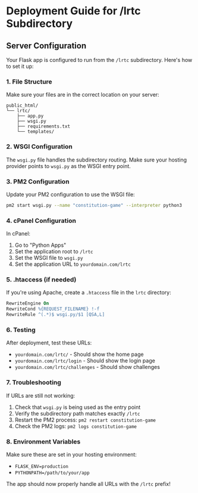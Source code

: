 # Deployment Guide for /lrtc Subdirectory

## Server Configuration

Your Flask app is configured to run from the `/lrtc` subdirectory. Here's how to set it up:

### 1. File Structure
Make sure your files are in the correct location on your server:
```
public_html/
└── lrtc/
    ├── app.py
    ├── wsgi.py
    ├── requirements.txt
    └── templates/
```

### 2. WSGI Configuration
The `wsgi.py` file handles the subdirectory routing. Make sure your hosting provider points to `wsgi.py` as the WSGI entry point.

### 3. PM2 Configuration
Update your PM2 configuration to use the WSGI file:

```bash
pm2 start wsgi.py --name "constitution-game" --interpreter python3
```

### 4. cPanel Configuration
In cPanel:
1. Go to "Python Apps"
2. Set the application root to `/lrtc`
3. Set the WSGI file to `wsgi.py`
4. Set the application URL to `yourdomain.com/lrtc`

### 5. .htaccess (if needed)
If you're using Apache, create a `.htaccess` file in the `lrtc` directory:

```apache
RewriteEngine On
RewriteCond %{REQUEST_FILENAME} !-f
RewriteRule ^(.*)$ wsgi.py/$1 [QSA,L]
```

### 6. Testing
After deployment, test these URLs:
- `yourdomain.com/lrtc/` - Should show the home page
- `yourdomain.com/lrtc/login` - Should show the login page
- `yourdomain.com/lrtc/challenges` - Should show challenges

### 7. Troubleshooting
If URLs are still not working:
1. Check that `wsgi.py` is being used as the entry point
2. Verify the subdirectory path matches exactly `/lrtc`
3. Restart the PM2 process: `pm2 restart constitution-game`
4. Check the PM2 logs: `pm2 logs constitution-game`

### 8. Environment Variables
Make sure these are set in your hosting environment:
- `FLASK_ENV=production`
- `PYTHONPATH=/path/to/your/app`

The app should now properly handle all URLs with the `/lrtc` prefix! 